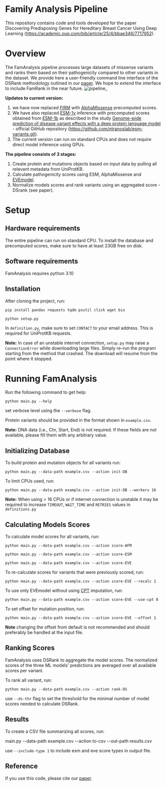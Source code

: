    # Family Analysis Pipeline

This repository contains code and tools developed for the paper Discovering Predisposing Genes for Hereditary Breast Cancer Using Deep Learning (https://academic.oup.com/bib/article/25/4/bbae346/7717952).

# Overview

The FamAnalysis pipeline processes large datasets of missense variants and ranks them based on their pathogenicity compared to other variants in the dataset.
We provide here a user-friendly command line interface of the DSRank methodology outlined in our [paper](https://academic.oup.com/bib/article/25/4/bbae346/7717952). We hope to extend the interface to include FamRank in the near future.
![pipeline_](https://github.com/user-attachments/assets/aff5dcc9-cfdd-4643-9fc3-e56a53375278)

**Updates to current version:** 
1. we have now replaced [FIRM](https://academic.oup.com/nar/article/47/13/6642/5523008) with [AlphaMissense](https://www.science.org/doi/10.1126/science.adg7492) precomputed scores.
2. We have also replaced [ESM-1v](https://www.biorxiv.org/content/10.1101/2021.07.09.450648v2) inference with precomputed scores obtained from [ESM-1b](https://www.biorxiv.org/content/10.1101/2021.02.12.430858v2)
   as described in the study [Genome-wide prediction of disease variant effects with a deep protein language model](https://www.nature.com/articles/s41588-023-01465-0) - official GitHub repository (https://github.com/ntranoslab/esm-variants.git).
4. The current version can run on standard CPUs and does not require direct model inference using GPUs.

**The pipeline consists of 3 stages:**
1. Create protein and mutations objects based on input data by pulling all relevant metadata from UniProtKB. 
2. Calculate pathogenicity scores using ESM, AlphaMissense and [EVEmodel](https://www.nature.com/articles/s41586-021-04043-8).
3. Normalize models scores and rank variants using an aggregated score - DSrank (see paper).

# Setup

## Hardware requirements

The entire pipeline can run on standard CPU. To install the database and precomputed scores, make sure to have at least 23GB free on disk. 

## Software requirements

FamAnalysis requires python 3.10

## Installation 

After cloning the project, run:

`pip install pandas requests tqdm psutil click wget bio ` 

`python setup.py`

In `definition.py`, make sure to set `CONTACT` to your email address. This is required for UniProtKB requests.

**Note:** In case of an unstable internet connection, `setup.py` may raise a `ConnectionError` while downloading large files. 
Simply re-run the program starting from the method that crashed. The download will resume from the point where it stopped.

# Running FamAnalysis 
Run the following command to get help:

`python main.py --help`

set verbose level using the `--verbose` flag.

Protein variants should be provided in the format shown in `example.csv`.

**Note:** DNA data (i.e., Chr, Start, End) is not required. If these fields are not available, please fill them with any arbitrary value.

## Initializing Database

To build protein and mutation objects for all variants run: 

`python main.py --data-path example.csv --action init-DB`

To limit CPUs used, run:

`python main.py --data-path example.csv --action init-DB --workers 16`

**Note:** When using > 16 CPUs or if internet connection is unstable it may be required to increase `TIMEOUT`, `WAIT_TIME` and `RETRIES` values in `definitions.py`

## Calculating Models Scores

To calculate model scores for all variants, run:

`python main.py --data-path example.csv --action score-AFM`

`python main.py --data-path example.csv --action score-ESM`

`python main.py --data-path example.csv --action score-EVE`

To re-calculate scores for variants that were previously scored, run:

`python main.py --data-path example.csv --action score-EVE --recalc 1`

To use only EVEmodel without using [CPT](https://genomebiology.biomedcentral.com/articles/10.1186/s13059-023-03024-6) imputation, run:

`python main.py --data-path example.csv --action score-EVE --use-cpt 0`

To set offset for mutation position, run:

`python main.py --data-path example.csv --action score-EVE --offset 1`

**Note** changing the offset from default is not recommended and should preferably be handled at the input file. 

## Ranking Scores

FamAnalysis uses DSRank to aggregate the model scores. The normalized scores of the three ML models’ predictions are averaged over all available scores per variant. 

To rank all variant, run:

`python main.py --data-path example.csv --action rank-DS `

use `--ds-thr` flag to set the threshold for the minimal number of model scores needed to calculate DSRank.

## Results

To create a CSV file summarizing all scores, run:

main.py --data-path example.csv --action to-csv --out-path results.csv 

use `--include-type 1` to include esm and eve score types in output file. 

## Reference

If you use this code, please cite our [paper](https://academic.oup.com/bib/article/25/4/bbae346/7717952).


